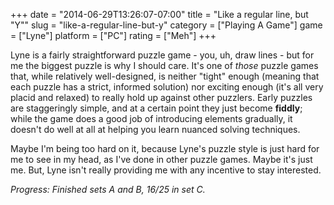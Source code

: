 +++
date = "2014-06-29T13:26:07-07:00"
title = "Like a regular line, but \"Y\""
slug = "like-a-regular-line-but-y"
category = ["Playing A Game"]
game = ["Lyne"]
platform = ["PC"]
rating = ["Meh"]
+++

Lyne is a fairly straightforward puzzle game - you, uh, draw lines - but for me the biggest puzzle is why I should care.  It's one of <i>those</i> puzzle games that, while relatively well-designed, is neither "tight" enough (meaning that each puzzle has a strict, informed solution) nor exciting enough (it's all very placid and relaxed) to really hold up against other puzzlers.  Early puzzles are staggeringly simple, and at a certain point they just become <b>fiddly</b>; while the game does a good job of introducing elements gradually, it doesn't do well at all at helping you learn nuanced solving techniques.

Maybe I'm being too hard on it, because Lyne's puzzle style is just hard for me to see in my head, as I've done in other puzzle games.  Maybe it's just me.  But, Lyne isn't really providing me with any incentive to stay interested.

<i>Progress: Finished sets A and B, 16/25 in set C.</i>
